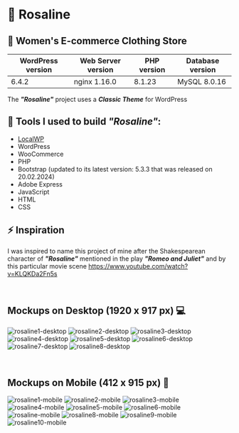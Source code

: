 # 🌹 Rosaline 

## :dress: Women's E-commerce Clothing Store 

| WordPress version | Web Server version | PHP version | Database version |
| ---               | ---                | ---         | ---              |
| 6.4.2             | nginx  1.16.0      | 8.1.23      | MySQL 8.0.16     |

The ***"Rosaline"*** project uses a ***Classic Theme*** for WordPress

## :toolbox: Tools I used to build ***"Rosaline"***: 

- [LocalWP](https://localwp.com/)
- WordPress
- WooCommerce
- PHP
- Bootstrap (updated to its latest version: 5.3.3 that was released on 20.02.2024)
- Adobe Express
- JavaScript
- HTML
- CSS

## ⚡ Inspiration

I was inspired to name this project of mine after the Shakespearean character of ***"Rosaline"*** mentioned in the play ***"Romeo and Juliet"*** and by this particular movie scene https://www.youtube.com/watch?v=KLQKDa2Fn5s
<p>&nbsp;</p>

## Mockups on Desktop (1920 x 917 px) 💻
![rosaline1-desktop](https://github.com/leta91/rosaline/assets/109817389/751b0bc9-9333-437c-a2cd-a3a4f27d193c)
![rosaline2-desktop](https://github.com/leta91/rosaline/assets/109817389/cf79991d-634d-4253-88ee-50509ea3ac74)
![rosaline3-desktop](https://github.com/leta91/rosaline/assets/109817389/f80aa552-8972-4f8f-ace3-31676e72dc8b)
![rosaline4-desktop](https://github.com/leta91/rosaline/assets/109817389/d9400348-d7cf-4c4b-9136-713e7af50b72)
![rosaline5-desktop](https://github.com/leta91/rosaline/assets/109817389/5abb9bbe-a2a8-4864-8fd3-0f331823b18c)
![rosaline6-desktop](https://github.com/leta91/rosaline/assets/109817389/da1a6477-9ba4-48e3-9776-d26b44147bcc)
![rosaline7-desktop](https://github.com/leta91/rosaline/assets/109817389/44e91cae-ab61-4e0d-8703-fd775e2563cb)
![rosaline8-desktop](https://github.com/leta91/rosaline/assets/109817389/6be76c98-530a-424e-824a-61f187e14ec9)
<p>&nbsp;</p>

## Mockups on Mobile (412 x 915 px) 📱
![rosaline1-mobile](https://github.com/leta91/rosaline/assets/109817389/b22f0852-be42-4ac3-a699-c35e7b52aedd)
![rosaline2-mobile](https://github.com/leta91/rosaline/assets/109817389/4fed5603-fa6a-4830-9f0f-d48a8089edb6)
![rosaline3-mobile](https://github.com/leta91/rosaline/assets/109817389/06a05767-5bba-472b-861f-ce06897e086a)
![rosaline4-mobile](https://github.com/leta91/rosaline/assets/109817389/34f4fe7f-1704-4644-af69-95389a236481)
![rosaline5-mobile](https://github.com/leta91/rosaline/assets/109817389/16d742cf-58dc-4b68-89f8-178c9f187e6f)
![rosaline6-mobile](https://github.com/leta91/rosaline/assets/109817389/d0483e39-6c9e-4aa3-9ce1-be98a9b7b4bd)
![rosaline-mobile](https://github.com/leta91/rosaline/assets/109817389/2ab82774-b616-49ce-bc5e-79feaf12abd4)
![rosaline8-mobile](https://github.com/leta91/rosaline/assets/109817389/bf207c9e-c50b-431e-b72e-0f99597415c2)
![rosaline9-mobile](https://github.com/leta91/rosaline/assets/109817389/815cd4d8-17d5-4b75-b747-b065fc9933e8)
![rosaline10-mobile](https://github.com/leta91/rosaline/assets/109817389/63fc6dec-d05b-4185-84c8-c8e2664cc84e)


